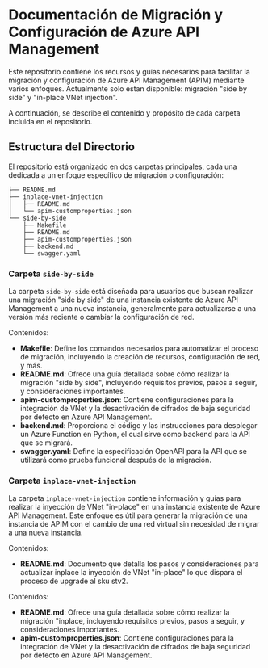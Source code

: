 # Documentación de Migración y Configuración de Azure API Management

Este repositorio contiene los recursos y guías necesarios para facilitar la migración y configuración de Azure API Management (APIM) mediante varios enfoques. Actualmente solo estan disponible: migración "side by side" y "in-place VNet injection".

 A continuación, se describe el contenido y propósito de cada carpeta incluida en el repositorio.

## Estructura del Directorio

El repositorio está organizado en dos carpetas principales, cada una dedicada a un enfoque específico de migración o configuración:

```shell
├── README.md
├── inplace-vnet-injection
│   ├── README.md
│   └── apim-customproperties.json
└── side-by-side
    ├── Makefile
    ├── README.md
    ├── apim-customproperties.json
    ├── backend.md
    └── swagger.yaml
```

### Carpeta `side-by-side`

La carpeta `side-by-side` está diseñada para usuarios que buscan realizar una migración "side by side" de una instancia existente de Azure API Management a una nueva instancia, generalmente para actualizarse a una versión más reciente o cambiar la configuración de red.

Contenidos:
- **Makefile**: Define los comandos necesarios para automatizar el proceso de migración, incluyendo la creación de recursos, configuración de red, y más.
- **README.md**: Ofrece una guía detallada sobre cómo realizar la migración "side by side", incluyendo requisitos previos, pasos a seguir, y consideraciones importantes.
- **apim-customproperties.json**: Contiene configuraciones para la integración de VNet y la desactivación de cifrados de baja seguridad por defecto en Azure API Management.
- **backend.md**: Proporciona el código y las instrucciones para desplegar un Azure Function en Python, el cual sirve como backend para la API que se migrará.
- **swagger.yaml**: Define la especificación OpenAPI para la API que se utilizará como prueba funcional después de la migración.

### Carpeta `inplace-vnet-injection`

La carpeta `inplace-vnet-injection` contiene información y guías para realizar la inyección de VNet "in-place" en una instancia existente de Azure API Management. Este enfoque es útil para generar la migración de una instancia de APIM con el cambio de una red virtual sin necesidad de migrar a una nueva instancia.

Contenidos:
- **README.md**: Documento que detalla los pasos y consideraciones para actualizar inplace la inyección de VNet "in-place" lo que dispara el proceso de upgrade al sku stv2.

Contenidos:
- **README.md**: Ofrece una guía detallada sobre cómo realizar la migración "inplace, incluyendo requisitos previos, pasos a seguir, y consideraciones importantes.
- **apim-customproperties.json**: Contiene configuraciones para la integración de VNet y la desactivación de cifrados de baja seguridad por defecto en Azure API Management.